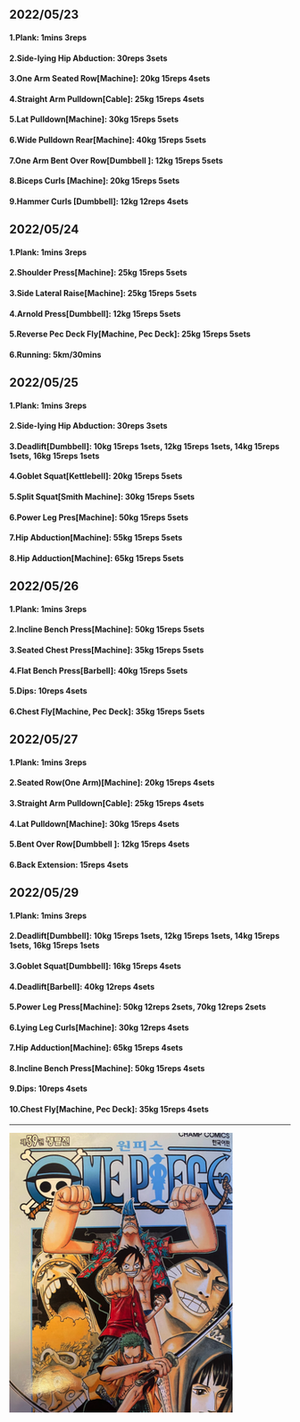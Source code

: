 ## 2022/05/23
#### 1.Plank: 1mins 3reps
#### 2.Side-lying Hip Abduction: 30reps 3sets
#### 3.One Arm Seated Row\[Machine\]: 20kg 15reps 4sets
#### 4.Straight Arm Pulldown\[Cable\]: 25kg 15reps 4sets
#### 5.Lat Pulldown\[Machine\]: 30kg 15reps 5sets
#### 6.Wide Pulldown Rear\[Machine\]: 40kg 15reps 5sets
#### 7.One Arm Bent Over Row\[Dumbbell \]: 12kg 15reps 5sets
#### 8.Biceps Curls \[Machine\]: 20kg 15reps 5sets
#### 9.Hammer Curls \[Dumbbell\]: 12kg 12reps 4sets

## 2022/05/24
#### 1.Plank: 1mins 3reps
#### 2.Shoulder Press\[Machine\]: 25kg 15reps 5sets
#### 3.Side Lateral Raise\[Machine\]: 25kg 15reps 5sets
#### 4.Arnold Press\[Dumbbell\]: 12kg 15reps 5sets
#### 5.Reverse Pec Deck Fly\[Machine, Pec Deck\]: 25kg 15reps 5sets
#### 6.Running: 5km/30mins

## 2022/05/25
#### 1.Plank: 1mins 3reps
#### 2.Side-lying Hip Abduction: 30reps 3sets
#### 3.Deadlift\[Dumbbell\]: 10kg 15reps 1sets, 12kg 15reps 1sets, 14kg 15reps 1sets, 16kg 15reps 1sets
#### 4.Goblet Squat\[Kettlebell\]: 20kg 15reps 5sets
#### 5.Split Squat\[Smith Machine\]: 30kg 15reps 5sets
#### 6.Power Leg Pres\[Machine\]: 50kg 15reps 5sets
#### 7.Hip Abduction\[Machine\]: 55kg 15reps 5sets
#### 8.Hip Adduction\[Machine\]: 65kg 15reps 5sets

## 2022/05/26
#### 1.Plank: 1mins 3reps
#### 2.Incline Bench Press\[Machine\]: 50kg 15reps 5sets
#### 3.Seated Chest Press\[Machine\]: 35kg 15reps 5sets
#### 4.Flat Bench Press\[Barbell\]: 40kg 15reps 5sets
#### 5.Dips: 10reps 4sets
#### 6.Chest Fly\[Machine, Pec Deck\]: 35kg 15reps 5sets

## 2022/05/27
#### 1.Plank: 1mins 3reps
#### 2.Seated Row(One Arm)\[Machine\]: 20kg 15reps 4sets
#### 3.Straight Arm Pulldown\[Cable\]: 25kg 15reps 4sets
#### 4.Lat Pulldown\[Machine\]: 30kg 15reps 4sets
#### 5.Bent Over Row\[Dumbbell \]: 12kg 15reps 4sets
#### 6.Back Extension: 15reps 4sets

## 2022/05/29
#### 1.Plank: 1mins 3reps
#### 2.Deadlift\[Dumbbell\]: 10kg 15reps 1sets, 12kg 15reps 1sets, 14kg 15reps 1sets, 16kg 15reps 1sets
#### 3.Goblet Squat\[Dumbbell\]: 16kg 15reps 4sets
#### 4.Deadlift\[Barbell\]: 40kg 12reps 4sets
#### 5.Power Leg Press\[Machine\]: 50kg 12reps 2sets, 70kg 12reps 2sets
#### 6.Lying Leg Curls\[Machine\]: 30kg 12reps 4sets
#### 7.Hip Adduction\[Machine\]: 65kg 15reps 4sets
#### 8.Incline Bench Press\[Machine\]: 50kg 15reps 4sets
#### 9.Dips: 10reps 4sets
#### 10.Chest Fly\[Machine, Pec Deck\]: 35kg 15reps 4sets

---

<img src='./_resources/__039.png' width='400px' />
